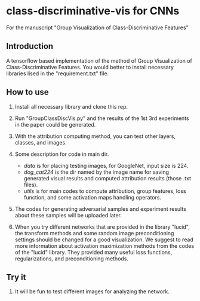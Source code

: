 # class-discriminative-vis for CNNs
For the manuscript "Group Visualization of Class-Discriminative Features"

## Introduction
A tensorflow based implementation of the method of Group Visualization of Class-Discriminative Features.
You would better to install necessary libraries lised in the "requirement.txt" file.

## How to use
1. Install all necessary library and clone this rep.

2. Run "GroupClassDiscVis.py" and the results of the 1st 3rd experiments in the paper could be generated.

3. With the attribution computing method, you can test other layers, classes, and images.

4. Some description for code in main dir. 
   * *data* is for placing testing images, for GoogleNet, input size is 224.
   * *dog_cat224* is the dir named by the image name for saving generated visual results and computed attribution results (those .txt files). 
   * *utils* is for main codes to compute attribution, group features, loss function, and some activation maps handling operators.

5. The codes for generating adversarial samples and experiment results about these samples will be uploaded later.

6. When you try different networks that are provided in the library "lucid", the transform methods and some random image preconditioning settings should be changed for a good visualization. We suggest to read more information about activation maximization methods from the codes of the "lucid" library. They provided many useful loss functions, regularizations, and preconditioning methods.


## Try it
1. It will be fun to test different images for analyzing the network.
